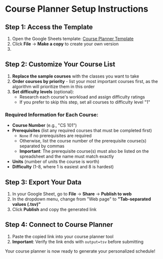 # Course Planner Setup Instructions

## Step 1: Access the Template
1. Open the Google Sheets template: [Course Planner Template](https://docs.google.com/spreadsheets/d/1IkugQtWd_GgqWf7J7NXUQ3XwH0jD0YoG5QRHAMxUFn4/edit?usp=sharing)
2. Click **File** → **Make a copy** to create your own version
3. 

## Step 2: Customize Your Course List
1. **Replace the sample courses** with the classes you want to take
2. **Order courses by priority** - list your most important courses first, as the algorithm will prioritize them in this order
3. **Set difficulty levels** (optional):
   - Research each course's workload and assign difficulty ratings
   - If you prefer to skip this step, set all courses to difficulty level "1"

### Required Information for Each Course:
- **Course Number** (e.g., "CS 101")
- **Prerequisites** (list any required courses that must be completed first)
    - `None` if no prerequisites are required
    - Otherwise, list the course number of the prerequisite course(s) separated by commas
    - **Important**: The prerequisite course(s) must also be listed on the spreadsheet and the name must match exactly
- **Units** (number of units the course is worth)
- **Difficulty** (1-8, where 1 is easiest and 8 is hardest)

## Step 3: Export Your Data  
1. In your Google Sheet, go to **File** → **Share** → **Publish to web**
2. In the dropdown menu, change from "Web page" to **"Tab-separated values (.tsv)"**
3. Click **Publish** and copy the generated link

## Step 4: Connect to Course Planner
1. Paste the copied link into your course planner tool
2. **Important**: Verify the link ends with `output=tsv` before submitting

Your course planner is now ready to generate your personalized schedule!